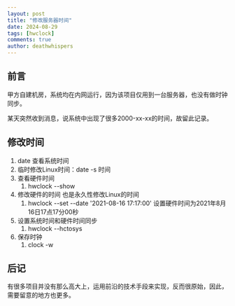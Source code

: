 ```yaml
---
layout: post
title: "修改服务器时间"
date: 2024-08-29
tags: [hwclock]
comments: true
author: deathwhispers
---
```


## 前言
甲方自建机房，系统均在内网运行，因为该项目仅用到一台服务器，也没有做时钟同步。

某天突然收到消息，说系统中出现了很多2000-xx-xx的时间，故留此记录。

<!-- more -->

## 修改时间
1. date 查看系统时间
2. 临时修改Linux时间：date -s 时间
3. 查看硬件时间
    1. hwclock --show
4. 修改硬件的时间 也是永久性修改Linux的时间
    1. hwclock --set --date '2021-08-16 17:17:00' 设置硬件时间为2021年8月16日17点17分00秒
5. 设置系统时间和硬件时间同步
    1. hwclock --hctosys
6. 保存时钟
    1. clock -w

## 后记

有很多项目并没有那么高大上，运用前沿的技术手段来实现，反而很原始，因此，需要留意的地方也更多。

